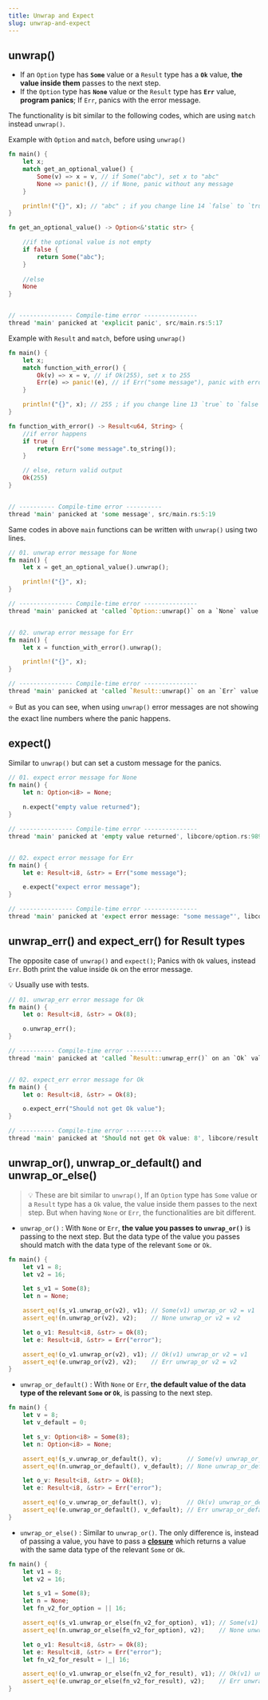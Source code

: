 ```yaml
---
title: Unwrap and Expect
slug: unwrap-and-expect
---
```


## unwrap()

- If an `Option` type has **`Some`** value or a `Result` type has a **`Ok`** value, **the value inside them** passes to the next step.
- If the `Option` type has **`None`** value or the `Result` type has **`Err`** value, **program panics**; If `Err`, panics with the error message.

The functionality is bit similar to the following codes, which are using `match` instead `unwrap()`.

Example with `Option` and `match`, before using `unwrap()`

```rust
fn main() {
    let x;
    match get_an_optional_value() {
        Some(v) => x = v, // if Some("abc"), set x to "abc"
        None => panic!(), // if None, panic without any message
    }

    println!("{}", x); // "abc" ; if you change line 14 `false` to `true`
}

fn get_an_optional_value() -> Option<&'static str> {

    //if the optional value is not empty
    if false {
        return Some("abc");
    }
    
    //else
    None
}


// --------------- Compile-time error ---------------
thread 'main' panicked at 'explicit panic', src/main.rs:5:17
```

Example with `Result` and `match`, before using `unwrap()`

```rust
fn main() {
    let x;
    match function_with_error() {
        Ok(v) => x = v, // if Ok(255), set x to 255
        Err(e) => panic!(e), // if Err("some message"), panic with error message "some message"
    }

    println!("{}", x); // 255 ; if you change line 13 `true` to `false`
}

fn function_with_error() -> Result<u64, String> {
    //if error happens
    if true {
        return Err("some message".to_string());
    }

    // else, return valid output
    Ok(255)
}


// ---------- Compile-time error ----------
thread 'main' panicked at 'some message', src/main.rs:5:19
```

Same codes in above `main` functions can be written with `unwrap()` using two lines.

```rust
// 01. unwrap error message for None
fn main() {
    let x = get_an_optional_value().unwrap();

    println!("{}", x);
}

// --------------- Compile-time error ---------------
thread 'main' panicked at 'called `Option::unwrap()` on a `None` value', libcore/option.rs:345:21


// 02. unwrap error message for Err
fn main() {
    let x = function_with_error().unwrap();

    println!("{}", x);
}

// --------------- Compile-time error ---------------
thread 'main' panicked at 'called `Result::unwrap()` on an `Err` value: "some message"', libcore/result.rs:945:5
```

⭐ But as you can see, when using `unwrap()` error messages are not showing the exact line numbers where the panic happens.


## expect()

Similar to `unwrap()` but can set a custom message for the panics.

```rust
// 01. expect error message for None
fn main() {
    let n: Option<i8> = None;
    
    n.expect("empty value returned");
}

// --------------- Compile-time error ---------------
thread 'main' panicked at 'empty value returned', libcore/option.rs:989:5


// 02. expect error message for Err
fn main() {
    let e: Result<i8, &str> = Err("some message");

    e.expect("expect error message");
}

// --------------- Compile-time error ---------------
thread 'main' panicked at 'expect error message: "some message"', libcore/result.rs:945:5
```


## unwrap_err() and expect_err() for Result types
The opposite case of `unwrap()` and `expect()`; Panics with `Ok` values, instead `Err`. Both print the value inside `Ok` on the error message.

💡 Usually use with tests.

```rust
// 01. unwrap_err error message for Ok
fn main() {
    let o: Result<i8, &str> = Ok(8);

    o.unwrap_err();
}

// ---------- Compile-time error ----------
thread 'main' panicked at 'called `Result::unwrap_err()` on an `Ok` value: 8', libcore/result.rs:945:5


// 02. expect_err error message for Ok
fn main() {
    let o: Result<i8, &str> = Ok(8);

    o.expect_err("Should not get Ok value");
}

// ---------- Compile-time error ----------
thread 'main' panicked at 'Should not get Ok value: 8', libcore/result.rs:945:5
```


## unwrap_or(), unwrap_or_default() and unwrap_or_else() 
>💡 These are bit similar to `unwrap()`, If an `Option` type has `Some` value or a `Result` type has a `Ok` value, the value inside them passes to the next step. But when having `None` or `Err`, the functionalities are bit different.

- `unwrap_or()` : With `None` or `Err`, **the value you passes to `unwrap_or()`** is passing to the next step. But the data type of the value you passes  should match with the data type of the relevant `Some` or `Ok`.

```rust
fn main() {
    let v1 = 8;
    let v2 = 16;

    let s_v1 = Some(8);
    let n = None;

    assert_eq!(s_v1.unwrap_or(v2), v1); // Some(v1) unwrap_or v2 = v1
    assert_eq!(n.unwrap_or(v2), v2);    // None unwrap_or v2 = v2

    let o_v1: Result<i8, &str> = Ok(8);
    let e: Result<i8, &str> = Err("error");

    assert_eq!(o_v1.unwrap_or(v2), v1); // Ok(v1) unwrap_or v2 = v1
    assert_eq!(e.unwrap_or(v2), v2);    // Err unwrap_or v2 = v2
}
```

- `unwrap_or_default()` :  With `None` or `Err`, **the default value of the data type of the relevant `Some` or `Ok`**, is passing to the next step.

```rust
fn main() {
    let v = 8;
    let v_default = 0;

    let s_v: Option<i8> = Some(8);
    let n: Option<i8> = None;

    assert_eq!(s_v.unwrap_or_default(), v);       // Some(v) unwrap_or_default = v
    assert_eq!(n.unwrap_or_default(), v_default); // None unwrap_or_default = default value of v

    let o_v: Result<i8, &str> = Ok(8);
    let e: Result<i8, &str> = Err("error");

    assert_eq!(o_v.unwrap_or_default(), v);       // Ok(v) unwrap_or_default = v
    assert_eq!(e.unwrap_or_default(), v_default); // Err unwrap_or_default = default value of v
}
```

- `unwrap_or_else()` : Similar to `unwrap_or()`. The only difference is, instead of passing a value, you have to pass a **[closure](/docs/functions/#closures)** which returns a value with the same data type of the relevant `Some` or `Ok`.

```rust
fn main() {
    let v1 = 8;
    let v2 = 16;

    let s_v1 = Some(8);
    let n = None;
    let fn_v2_for_option = || 16;

    assert_eq!(s_v1.unwrap_or_else(fn_v2_for_option), v1); // Some(v1) unwrap_or_else fn_v2 = v1
    assert_eq!(n.unwrap_or_else(fn_v2_for_option), v2);    // None unwrap_or_else fn_v2 = v2

    let o_v1: Result<i8, &str> = Ok(8);
    let e: Result<i8, &str> = Err("error");
    let fn_v2_for_result = |_| 16;

    assert_eq!(o_v1.unwrap_or_else(fn_v2_for_result), v1); // Ok(v1) unwrap_or_else fn_v2 = v1
    assert_eq!(e.unwrap_or_else(fn_v2_for_result), v2);    // Err unwrap_or_else fn_v2 = v2
}
```
